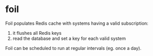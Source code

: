 # foil

Foil populates Redis cache with systems having a valid subscription:

1. it flushes all Redis keys
2. read the database and set a key for each valid system

Foil can be scheduled to run at regular intervals (eg. once a day).

